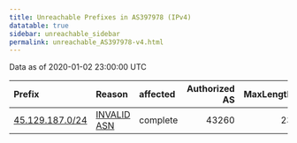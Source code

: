 ```yaml
---
title: Unreachable Prefixes in AS397978 (IPv4)
datatable: true
sidebar: unreachable_sidebar
permalink: unreachable_AS397978-v4.html
---
```


Data as of 2020-01-02 23:00:00 UTC


<div class="datatable-begin"></div>

| Prefix                                                   | Reason                                                                                                  | affected   |   Authorized AS |   MaxLength | Anchor                                         |   unreachable /24s |
|:---------------------------------------------------------|:--------------------------------------------------------------------------------------------------------|:-----------|----------------:|------------:|:-----------------------------------------------|-------------------:|
| [45.129.187.0/24](https://stat.ripe.net/45.129.187.0/24) | [INVALID ASN](https://rpki-validator.ripe.net/announcement-preview?asn=AS397978&prefix=45.129.187.0/24) | complete   |           43260 |          23 | [RIPE](unreachable_RIPE_NCC_RPKI_Root-v4.html) |                  1 |

<div class="datatable-end"></div>